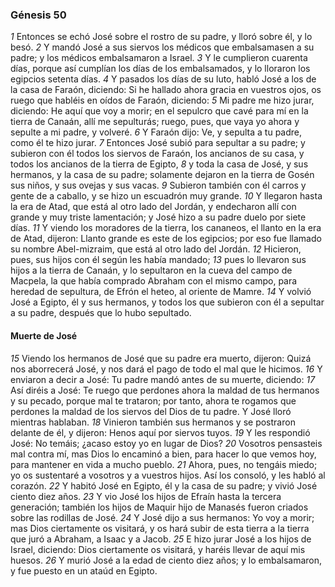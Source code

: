 ### Génesis 50

_1_ Entonces se echó José sobre el rostro de su padre, y lloró sobre él, y lo besó. 
_2_ Y mandó José a sus siervos los médicos que embalsamasen a su padre; y los médicos embalsamaron a Israel. 
_3_ Y le cumplieron cuarenta días, porque así cumplían los días de los embalsamados, y lo lloraron los egipcios setenta días. 
_4_ Y pasados los días de su luto, habló José a los de la casa de Faraón, diciendo: Si he hallado ahora gracia en vuestros ojos, os ruego que habléis en oídos de Faraón, diciendo: 
_5_ Mi padre me hizo jurar, diciendo: He aquí que voy a morir; en el sepulcro que cavé para mí en la tierra de Canaán, allí me sepulturás; ruego, pues, que vaya yo ahora y sepulte a mi padre, y volveré. 
_6_ Y Faraón dijo: Ve, y sepulta a tu padre, como él te hizo jurar. 
_7_ Entonces José subió para sepultar a su padre; y subieron con él todos los siervos de Faraón, los ancianos de su casa, y todos los ancianos de la tierra de Egipto, 
_8_ y toda la casa de José, y sus hermanos, y la casa de su padre; solamente dejaron en la tierra de Gosén sus niños, y sus ovejas y sus vacas. 
_9_ Subieron también con él carros y gente de a caballo, y se hizo un escuadrón muy grande. 
_10_ Y llegaron hasta la era de Atad, que está al otro lado del Jordán, y endecharon allí con grande y muy triste lamentación; y José hizo a su padre duelo por siete días. 
_11_ Y viendo los moradores de la tierra, los cananeos, el llanto en la era de Atad, dijeron: Llanto grande es este de los egipcios; por eso fue llamado su nombre Abel-mizraim, que está al otro lado del Jordán. 
_12_ Hicieron, pues, sus hijos con él según les había mandado; 
_13_ pues lo llevaron sus hijos a la tierra de Canaán, y lo sepultaron en la cueva del campo de Macpela, la que había comprado Abraham con el mismo campo, para heredad de sepultura, de Efrón el heteo, al oriente de Mamre. 
_14_ Y volvió José a Egipto, él y sus hermanos, y todos los que subieron con él a sepultar a su padre, después que lo hubo sepultado. 

#### Muerte de José

_15_ Viendo los hermanos de José que su padre era muerto, dijeron: Quizá nos aborrecerá José, y nos dará el pago de todo el mal que le hicimos. 
_16_ Y enviaron a decir a José: Tu padre mandó antes de su muerte, diciendo: 
_17_ Así diréis a José: Te ruego que perdones ahora la maldad de tus hermanos y su pecado, porque mal te trataron; por tanto, ahora te rogamos que perdones la maldad de los siervos del Dios de tu padre. Y José lloró mientras hablaban. 
_18_ Vinieron también sus hermanos y se postraron delante de él, y dijeron: Henos aquí por siervos tuyos. 
_19_ Y les respondió José: No temáis; ¿acaso estoy yo en lugar de Dios? 
_20_ Vosotros pensasteis mal contra mí, mas Dios lo encaminó a bien, para hacer lo que vemos hoy, para mantener en vida a mucho pueblo. 
_21_ Ahora, pues, no tengáis miedo; yo os sustentaré a vosotros y a vuestros hijos. Así los consoló, y les habló al corazón. 
_22_ Y habitó José en Egipto, él y la casa de su padre; y vivió José ciento diez años. 
_23_ Y vio José los hijos de Efraín hasta la tercera generación; también los hijos de Maquir hijo de Manasés fueron criados sobre las rodillas de José. 
_24_ Y José dijo a sus hermanos: Yo voy a morir; mas Dios ciertamente os visitará, y os hará subir de esta tierra a la tierra que juró a Abraham, a Isaac y a Jacob. 
_25_ E hizo jurar José a los hijos de Israel, diciendo: Dios ciertamente os visitará, y haréis llevar de aquí mis huesos. 
_26_ Y murió José a la edad de ciento diez años; y lo embalsamaron, y fue puesto en un ataúd en Egipto. 
